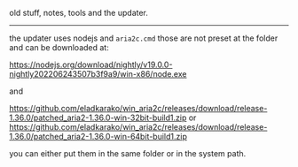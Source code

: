 old stuff, notes, tools and the updater.

<hr/>


the updater uses nodejs and `aria2c.cmd`
those are not preset at the folder and can be downloaded at:  

https://nodejs.org/download/nightly/v19.0.0-nightly202206243507b3f9a9/win-x86/node.exe  

and

https://github.com/eladkarako/win_aria2c/releases/download/release-1.36.0/patched_aria2-1.36.0-win-32bit-build1.zip
or  
https://github.com/eladkarako/win_aria2c/releases/download/release-1.36.0/patched_aria2-1.36.0-win-64bit-build1.zip

you can either put them in the same folder or in the system path.